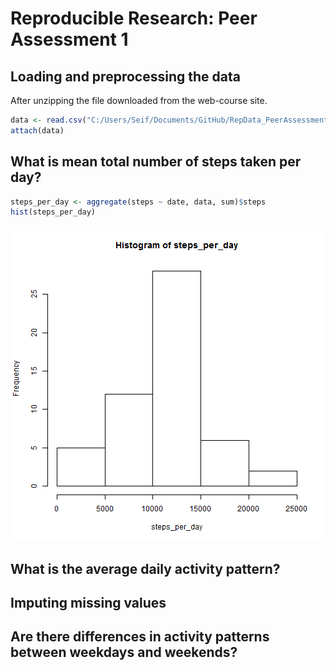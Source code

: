 # Reproducible Research: Peer Assessment 1


## Loading and preprocessing the data

After unzipping the file downloaded from the web-course site.

```r
data <- read.csv("C:/Users/Seif/Documents/GitHub/RepData_PeerAssessment1/activity.csv")
attach(data)
```



## What is mean total number of steps taken per day?

```r
steps_per_day <- aggregate(steps ~ date, data, sum)$steps
hist(steps_per_day)
```

![plot of chunk unnamed-chunk-2](figure/unnamed-chunk-2.png) 



## What is the average daily activity pattern?



## Imputing missing values



## Are there differences in activity patterns between weekdays and weekends?
